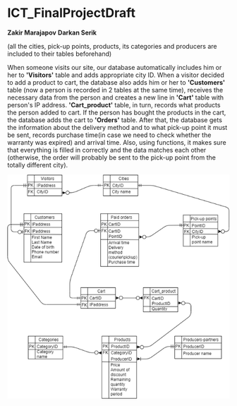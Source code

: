 # ICT_FinalProjectDraft

**Zakir Marajapov**
**Darkan Serik**


(all the cities, pick-up points, products, its categories and producers are included to their tables beforehand) 


When someone visits our site, our database automatically includes him or her to **'Visitors'** table and adds appropriate city ID. When a visitor decided to add a product to cart, the database also adds him or her to **'Customers'** table (now a person is recorded in 2 tables at the same time), receives the necessary data from the person and creates a new line in **'Cart'** table with person's IP address. **'Cart_product'** table, in turn, records what products the person added to cart. If the person has bought the products in the cart, the database adds the cart to **'Orders'** table. After that, the database gets the information about the delivery method and to what pick-up point it must be sent, records purchase time(in case we need to check whether the warranty was expired) and arrival time. Also, using functions, it makes sure that everything is filled in correctly and the data matches each other (otherwise, the order will probably be sent to the pick-up point from the totally different city).


![ERD](ERDproject.png)
